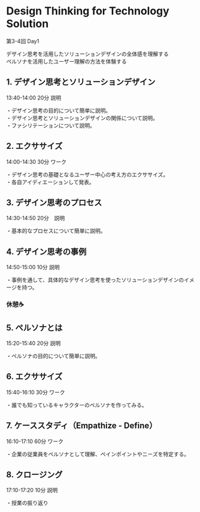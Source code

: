 # Design Thinking for Technology Solution

第3-4回 Day1  

デザイン思考を活用したソリューションデザインの全体感を理解する  
ペルソナを活用したユーザー理解の方法を体験する

## 1. デザイン思考とソリューションデザイン
13:40-14:00 20分 説明

・デザイン思考の目的について簡単に説明。  
・デザイン思考とソリューションデザインの関係について説明。  
・ファシリテーションについて説明。  

## 2. エクササイズ
14:00-14:30 30分 ワーク

・デザイン思考の基礎となるユーザー中心の考え方のエクササイズ。  
・各自アイディエーションして発表。  

## 3. デザイン思考のプロセス
14:30-14:50 20分　説明

・基本的なプロセスについて簡単に説明。  

## 4. デザイン思考の事例
14:50-15:00 10分 説明

・事例を通して、具体的なデザイン思考を使ったソリューションデザインのイメージを持つ。

### 休憩☕️

## 5. ペルソナとは
15:20-15:40 20分 説明

・ペルソナの目的について簡単に説明。

## 6. エクササイズ
15:40-16:10 30分 ワーク

・誰でも知っているキャラクターのペルソナを作ってみる。

## 7. ケーススタディ（Empathize - Define）　
16:10-17:10 60分 ワーク

・企業の従業員をペルソナとして理解、ペインポイントやニーズを特定する。

## 8. クロージング
17:10-17:20 10分 説明

・授業の振り返り

